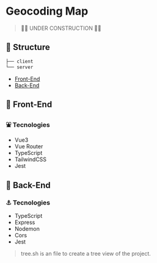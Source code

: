 # Geocoding Map

> 🚧👷 UNDER CONSTRUCTION 🚧👷

## 📁 Structure

```html
├── client
└── server
```

- [Front-End](./client)
- [Back-End](./server)

## 📁 Front-End

### ⛲ Tecnologies

- Vue3
- Vue Router
- TypeScript
- TailwindCSS
- Jest

## 📁 Back-End

### ⚓ Tecnologies

- TypeScript
- Express
- Nodemon
- Cors
- Jest

> tree.sh is an file to create a tree view of the project.
